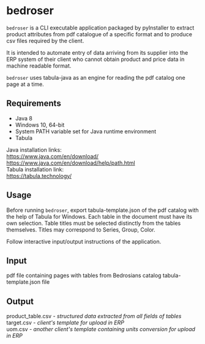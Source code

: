 # bedroser
`bedroser` is a CLI executable application packaged by pyInstaller to extract product attributes from pdf catalogue of a specific format and to produce csv files required by the client.

It is intended to automate entry of data arriving from its supplier into the ERP system of their client who cannot obtain product and price data in machine readable format.

`bedroser` uses tabula-java as an engine for reading the pdf catalog one page at a time.

## Requirements
- Java 8
- Windows 10, 64-bit
- System PATH variable set for Java runtime environment 
- Tabula
 

Java installation links:  
https://www.java.com/en/download/  
https://www.java.com/en/download/help/path.html  
Tabula installation link:  
https://tabula.technology/

## Usage
Before running `bedroser`, export tabula-template.json of the pdf catalog with the help of Tabula for Windows.
Each table in the document must have its own selection.
Table titles must be selected distinctly from the tables themselves.
Titles may correspond to Series, Group, Color.

Follow interactive input/output instructions of the application.



## Input
pdf file containing pages with tables from Bedrosians catalog
tabula-template.json file

## Output
product_table.csv - *structured data extracted from all fields of tables*   
target.csv - *client's template for upload in ERP*  
uom.csv - *another client's template containing units conversion for upload in ERP*  
